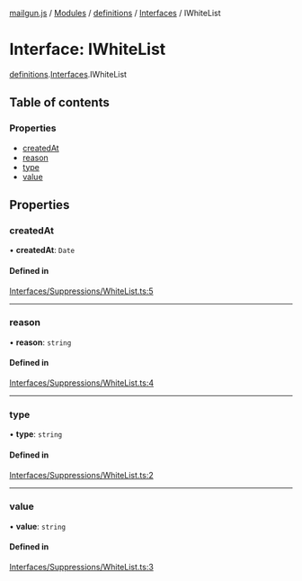 [mailgun.js](../README.md) / [Modules](../modules.md) / [definitions](../modules/definitions.md) / [Interfaces](../modules/definitions.Interfaces.md) / IWhiteList

# Interface: IWhiteList

[definitions](../modules/definitions.md).[Interfaces](../modules/definitions.Interfaces.md).IWhiteList

## Table of contents

### Properties

- [createdAt](definitions.Interfaces.IWhiteList.md#createdat)
- [reason](definitions.Interfaces.IWhiteList.md#reason)
- [type](definitions.Interfaces.IWhiteList.md#type)
- [value](definitions.Interfaces.IWhiteList.md#value)

## Properties

### createdAt

• **createdAt**: `Date`

#### Defined in

[Interfaces/Suppressions/WhiteList.ts:5](https://github.com/mailgun/mailgun.js/blob/20b24c7/lib/Interfaces/Suppressions/WhiteList.ts#L5)

___

### reason

• **reason**: `string`

#### Defined in

[Interfaces/Suppressions/WhiteList.ts:4](https://github.com/mailgun/mailgun.js/blob/20b24c7/lib/Interfaces/Suppressions/WhiteList.ts#L4)

___

### type

• **type**: `string`

#### Defined in

[Interfaces/Suppressions/WhiteList.ts:2](https://github.com/mailgun/mailgun.js/blob/20b24c7/lib/Interfaces/Suppressions/WhiteList.ts#L2)

___

### value

• **value**: `string`

#### Defined in

[Interfaces/Suppressions/WhiteList.ts:3](https://github.com/mailgun/mailgun.js/blob/20b24c7/lib/Interfaces/Suppressions/WhiteList.ts#L3)
